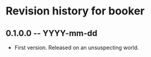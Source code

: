 # Revision history for booker

## 0.1.0.0 -- YYYY-mm-dd

* First version. Released on an unsuspecting world.
